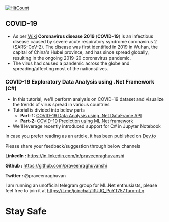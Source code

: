[![HitCount](http://hits.dwyl.com/praveenraghuvanshi/covid-19.svg)](http://hits.dwyl.com/praveenraghuvanshi/covid-19)

## COVID-19
- As per [Wiki](https://en.wikipedia.org/wiki/Coronavirus_disease_2019) **Coronavirus disease 2019** (**COVID-19**) is an infectious disease caused by severe acute respiratory syndrome coronavirus 2 (SARS-CoV-2). The disease was first identified in 2019 in Wuhan, the capital of China's Hubei province, and has since spread globally, resulting in the ongoing 2019–20 coronavirus pandemic.
- The virus had caused a pandemic across the globe and spreading/affecting most of the nations/lives. 

### COVID-19 Exploratory Data Analysis using .Net  Framework (C#)

- In this tutorial, we'll perform analysis on COVID-19 dataset and visualize the trends of virus spread in various countries
- Tutorial is divided into below parts
  - **Part-1:** [COVID-19 Data Analysis using .Net DataFrame API](https://github.com/praveenraghuvanshi1512/covid-19/tree/master/part-1)
  - **Part-2:** [COVID-19 Prediction using ML.Net framework](https://github.com/praveenraghuvanshi1512/covid-19/tree/master/part-2)
- We'll leverage recently introduced support for C# in Jupyter Notebook

In case you prefer reading as an article, it has been published on [Dev.to](https://dev.to/praveenraghuvanshi/covid-19-eda-and-prediction-using-net-dataframe-and-ml-net-c-introduction-nlb)

Please share your feedback/suggestion through below channels

**LinkedIn :** https://in.linkedin.com/in/praveenraghuvanshi

**Github :** https://github.com/praveenraghuvanshi

**Twitter :** @praveenraghuvan

I am running an unofficial telegram group for ML.Net enthusiasts, please feel free to join it at https://t.me/joinchat/IifUJQ_PuYT757Turx-nLg

# Stay Safe
